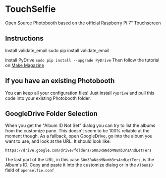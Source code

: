 # TouchSelfie
Open Source Photobooth based on the official Raspberry Pi 7" Touchscreen

## Instructions
Install validate_email
sudo pip install validate_email

Install PyDrive
`sudo pip install --upgrade PyDrive`
Then follow the tutorial on [Make Magazine](http://makezine.com/projects/raspberry-pi-photo-booth/)

## If you have an existing Photobooth
You can keep all your configuration files! Just install `PyDrive` and pull this code into your existing Photobooth folder.

## GoogleDrive Folder Selection
When you get the "Album ID Not Set" dialog you can try to list the albums from the customize pane. This doesn't seem to be 100% reliable at the moment though. As a fallback, open GoogleDrive, go into the album you want to use, and look at the URL. It should look like:
```
https://drive.google.com/drive/folders/S0m3RaNdoMNumb3rsAndLetTers
```
The last part of the URL, in this case `S0m3RaNdoMNumb3rsAndLetTers`, is the Album's ID. Copy and paste it into the customize dialog or in the `AlbumID` field of `openselfie.conf`
